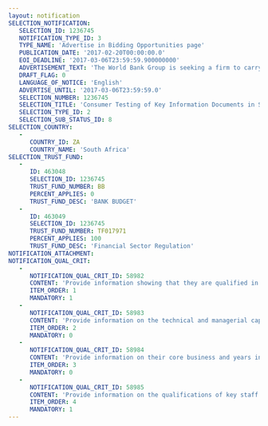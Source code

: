 ```yaml
---
layout: notification
SELECTION_NOTIFICATION: 
   SELECTION_ID: 1236745
   NOTIFICATION_TYPE_ID: 3
   TYPE_NAME: 'Advertise in Bidding Opportunities page'
   PUBLICATION_DATE: '2017-02-20T00:00:00.0'
   EOI_DEADLINE: '2017-03-06T23:59:59.900000000'
   ADVERTISEMENT_TEXT: 'The World Bank Group is seeking a firm to carry out the localized testing of Key Information Documents (KIDs) for short-term motor vehicle insurance in South Africa. The activity will include the development and implementation of focus group discussions, with current and potential users of short-term motor vehicle insurance. The project constitutes market conduct regulation and supervision support provided by WBG, through a broader program  the Financial Sector Development and Reform Program (FSDRP). The FSDRP was established with the objective of assisting the South African government in strengthening financial stability and improving financial inclusion.'
   DRAFT_FLAG: 0
   LANGUAGE_OF_NOTICE: 'English'
   ADVERTISE_UNTIL: '2017-03-06T23:59:59.0'
   SELECTION_NUMBER: 1236745
   SELECTION_TITLE: 'Consumer Testing of Key Information Documents in South Africa'
   SELECTION_TYPE_ID: 2
   SELECTION_SUB_STATUS_ID: 8
SELECTION_COUNTRY: 
   - 
      COUNTRY_ID: ZA
      COUNTRY_NAME: 'South Africa'
SELECTION_TRUST_FUND: 
   - 
      ID: 463048
      SELECTION_ID: 1236745
      TRUST_FUND_NUMBER: BB
      PERCENT_APPLIES: 0
      TRUST_FUND_DESC: 'BANK BUDGET'
   - 
      ID: 463049
      SELECTION_ID: 1236745
      TRUST_FUND_NUMBER: TF017971
      PERCENT_APPLIES: 100
      TRUST_FUND_DESC: 'Financial Sector Regulation'
NOTIFICATION_ATTACHMENT: 
NOTIFICATION_QUAL_CRIT: 
   - 
      NOTIFICATION_QUAL_CRIT_ID: 58982
      CONTENT: 'Provide information showing that they are qualified in the field of the assignment.'
      ITEM_ORDER: 1
      MANDATORY: 1
   - 
      NOTIFICATION_QUAL_CRIT_ID: 58983
      CONTENT: 'Provide information on the technical and managerial capabilities of the firm.'
      ITEM_ORDER: 2
      MANDATORY: 0
   - 
      NOTIFICATION_QUAL_CRIT_ID: 58984
      CONTENT: 'Provide information on their core business and years in business.'
      ITEM_ORDER: 3
      MANDATORY: 0
   - 
      NOTIFICATION_QUAL_CRIT_ID: 58985
      CONTENT: 'Provide information on the qualifications of key staff.'
      ITEM_ORDER: 4
      MANDATORY: 1
---
```

